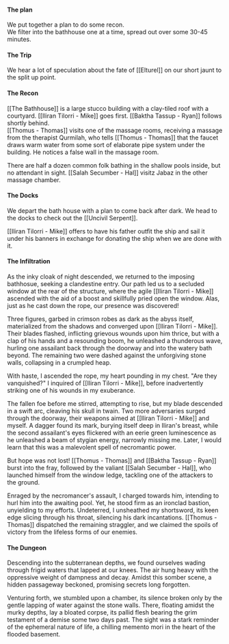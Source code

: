 #### The plan
We put together a plan to do some recon.  
We filter into the bathhouse one at a time, spread out over some 30-45 minutes.  

#### The Trip
We hear a lot of speculation about the fate of [[Elturel]] on our short jaunt to the split up point.

#### The Recon
[[The Bathhouse]] is a large stucco building with a clay-tiled roof with a courtyard.
[[Iliran Tilorri - Mike]] goes first.  [[Baktha Tassup - Ryan]] follows shortly behind.  
[[Thomus - Thomas]] visits one of the massage rooms, receiving a massage from the therapist Qurmilah, who tells [[Thomus - Thomas]] that the faucet draws warm water from some sort of elaborate pipe system under the building.  He notices a false wall in the massage room.

There are half a dozen common folk bathing in the shallow pools inside, but no attendant in sight.
[[Salah Secumber - Hal]] visitz Jabaz in the other massage chamber.

#### The Docks
We depart the bath house with a plan to come back after dark.  We head to the docks to check out the [[Uncivil Serpent]].

[[Iliran Tilorri - Mike]] offers to have his father outfit the ship and sail it under his banners in exchange for donating the ship when we are done with it.

#### The Infiltration
As the inky cloak of night descended, we returned to the imposing bathhosue, seeking a clandestine entry. Our path led us to a secluded window at the rear of the structure, where the agile [[Iliran Tilorri - Mike]] ascended with the aid of a boost and skillfully pried open the window. Alas, just as he cast down the rope, our presence was discovered!

Three figures, garbed in crimson robes as dark as the abyss itself, materialized from the shadows and converged upon [[Iliran Tilorri - Mike]]. Their blades flashed, inflicting grievous wounds upon him thrice, but with a clap of his hands and a resounding boom, he unleashed a thunderous wave, hurling one assailant back through the doorway and into the watery bath beyond. The remaining two were dashed against the unforgiving stone walls, collapsing in a crumpled heap.

With haste, I ascended the rope, my heart pounding in my chest. "Are they vanquished?" I inquired of [[Iliran Tilorri - Mike]], before inadvertently striking one of his wounds in my exuberance.

The fallen foe before me stirred, attempting to rise, but my blade descended in a swift arc, cleaving his skull in twain. Two more adversaries surged through the doorway, their weapons aimed at [[Iliran Tilorri - Mike]] and myself. A dagger found its mark, burying itself deep in Iliran's breast, while the second assailant's eyes flickered with an eerie green luminescence as he unleashed a beam of stygian energy, narrowly missing me. Later, I would learn that this was a malevolent spell of necromantic power.

But hope was not lost! [[Thomus - Thomas]] and [[Baktha Tassup - Ryan]] burst into the fray, followed by the valiant [[Salah Secumber - Hal]], who launched himself from the window ledge, tackling one of the attackers to the ground.

Enraged by the necromancer's assault, I charged towards him, intending to hurl him into the awaiting pool. Yet, he stood firm as an ironclad bastion, unyielding to my efforts. Undeterred, I unsheathed my shortsword, its keen edge slicing through his throat, silencing his dark incantations. [[Thomus - Thomas]] dispatched the remaining straggler, and we claimed the spoils of victory from the lifeless forms of our enemies.
#### The Dungeon
Descending into the subterranean depths, we found ourselves wading through frigid waters that lapped at our knees. The air hung heavy with the oppressive weight of dampness and decay. Amidst this somber scene, a hidden passageway beckoned, promising secrets long forgotten.

Venturing forth, we stumbled upon a chamber, its silence broken only by the gentle lapping of water against the stone walls. There, floating amidst the murky depths, lay a bloated corpse, its pallid flesh bearing the grim testament of a demise some two days past. The sight was a stark reminder of the ephemeral nature of life, a chilling memento mori in the heart of the flooded basement.
